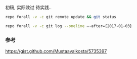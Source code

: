 初稿, 实际效过 待实践..


``` bash
repo forall -v -c git remote update && git status
```

``` bash
repo forall -v -c git log --oneline –-after={2017-01-03}
```

### 参考
https://gist.github.com/Mustaavalkosta/5735397
